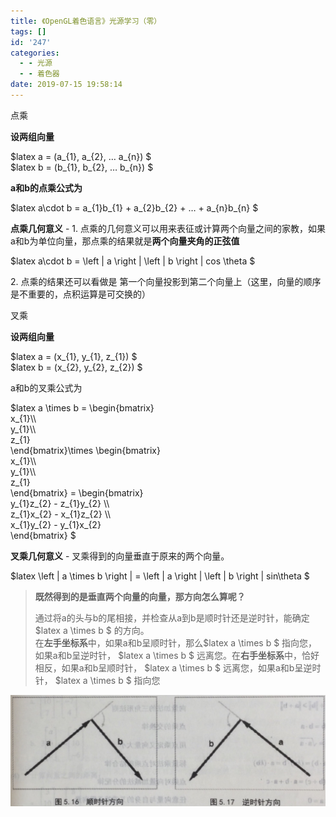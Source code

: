 ```yaml
---
title: 《OpenGL着色语言》光源学习（零）
tags: []
id: '247'
categories:
  - - 光源
  - - 着色器
date: 2019-07-15 19:58:14
---
```


点乘

**设两组向量**

$latex a = (a\_{1}, a\_{2}, … a\_{n}) $  
$latex b = (b\_{1}, b\_{2}, … b\_{n}) $

**a和b的点乘公式为**

$latex a\\cdot b = a\_{1}b\_{1} + a\_{2}b\_{2} + … + a\_{n}b\_{n} $

**点乘几何意义** - 1. 点乘的几何意义可以用来表征或计算两个向量之间的家教，如果a和b为单位向量，那点乘的结果就是**两个向量夹角的正弦值**

$latex a\\cdot b = \\left | a \\right | \\left | b \\right | cos \\theta $

2\. 点乘的结果还可以看做是 第一个向量投影到第二个向量上（这里，向量的顺序是不重要的，点积运算是可交换的）

叉乘

**设两组向量**

$latex a = (x\_{1}, y\_{1}, z\_{1}) $  
$latex b = (x\_{2}, y\_{2}, z\_{2}) $

a和b的叉乘公式为

$latex a \\times b = \\begin{bmatrix}  
x\_{1}\\\\  
y\_{1}\\\\  
z\_{1}  
\\end{bmatrix}\\times \\begin{bmatrix}  
x\_{1}\\\\  
y\_{1}\\\\  
z\_{1}  
\\end{bmatrix} = \\begin{bmatrix}  
y\_{1}z\_{2} - z\_{1}y\_{2} \\\\  
z\_{1}x\_{2} - x\_{1}z\_{2} \\\\  
x\_{1}y\_{2} - y\_{1}x\_{2}  
\\end{bmatrix} $

**叉乘几何意义** - 叉乘得到的向量垂直于原来的两个向量。

$latex \\left | a \\times b \\right | = \\left | a \\right | \\left | b \\right | sin\\theta $

> **既然得到的是垂直两个向量的向量，那方向怎么算呢？**
> 
> 通过将a的头与b的尾相接，并检查从a到b是顺时针还是逆时针，能确定$latex a \\times b $ 的方向。  
> 在**左手坐标系**中，如果a和b呈顺时针，那么$latex a \\times b $ 指向您，如果a和b呈逆时针， $latex a \\times b $ 远离您。在**右手坐标系**中，恰好相反，如果a和b呈顺时针， $latex a \\times b $ 远离您，如果a和b呈逆时针， $latex a \\times b $ 指向您

![](点乘与叉乘/微信截图_20190715153241-2-1024x361.png)